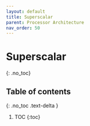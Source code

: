 ```yaml
---
layout: default
title: Superscalar
parent: Processor Architecture
nav_order: 50
---
```


# Superscalar
{: .no_toc}

## Table of contents
{: .no_toc .text-delta }

1. TOC
{:toc}